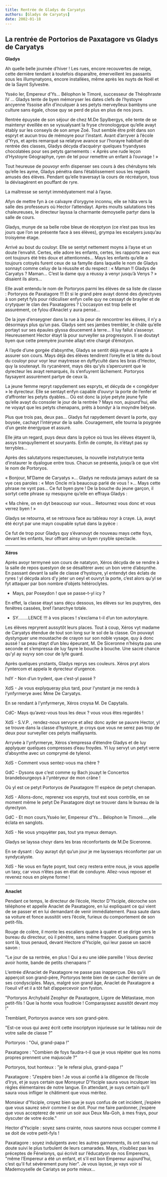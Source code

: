 ```yaml
---
title: Rentrée de Gladys de Caryatys
authors: [Gladys de Caryatys]
date: 2002-01-18
---
```


## La rentrée de Portorios de Paxatagore vs Gladys de Caryatys

**Gladys**

Ah quelle belle journée d’hiver ! Les rues, encore recouvertes de neige, cette dernière tendant à toutefois disparaître, émerveillent les passants sous les illumynatyons, encore installées, même après les nuyts de Noël et de la Saynt Sylvestre.

Ysséo Ier, Empereur d’Ys... Bélophon le Timoré, successeur de Théophraste IV ... Gladys tente de byen mémoryser les dates clefs de l’hystoyre ancyenne Yssoise afin d’inculquer à ses petyts merveylleux bambyns une culture sans égale, chose quy se perd de plus en plus de nos jours.

Rentrée épuysée de son séjour de chez M.De Spylbergys, elle tente de se maintenyr éveillée en se vysualysant la fryse chronologyque qu’elle avayt étably sur les conseyls de son amye Zoé. Tout semble être prêt dans son espryt et aucun trou de mémoyre pour l’instant. Avant d’arryver à l’école d’Yrys, et après remarqué sa relatyve avance sur l’horayre habituel de rentrée des classes, Gladys décyda d’acquéryr quelques fryandyses chocolatées pour ses petyts garnements : « Après une rude leçon d’Hystoyre Géographye, ryen de tel pour remettre un enfant à l’ouvrage ! »

Tout heureuse de pouvoyr enfn dispenser ses cours à des chérubyns tels qu’elle les ayme, Gladys pénétra dans l’établissement sous les regards amusés des élèves. Pendant qu’elle traversayt la cours de récréatyon, tous la dévisagèrent en pouffant de ryre.

La maîtresse se sentyt immédyatement mal à l’ayse.

Afyn de mettre fyn à ce calvayre d’orygyne inconnu, elle se hâta vers la salle des professeurs où Hector l’attendayt. Après moults salutations très chaleureuses, le directeur layssa la charmante demoyselle partyr dans la salle de cours.

Gladys, munye de sa belle robe bleue de réceptyon (ce n’est pas tous les jours que l’on se présente face à ses élèves), grympa les escalyers jusqu’au troisyème étage.

Arrivé au bout du couloyr. Elle se sentyt nettement moyns à l’ayse et un doute l’envahit. Certes, elle adore les enfants, certes, les rapports avec eux ont toujours été très doux et attentionnés... Mays les enfants qu’elle a toujours cotoyés furent ceux de sa famylle dans laquelle le nom de Gladys sonnayt comme celuy de la réussite et du respect : « Maman !! Gladys de Caryatys ? Maman... C’est la dame quy a réussy à venyr jusqu’à Venys ? » disaient ils alors...

Elle avait entendu le nom de Portoryos parmi les élèves de sa liste de classe : Portoryos de Paxatagore !!! Et si le grand père avayt donné des dyrectyves à son petyt fyls pour ridiculiser enfyn celle quy ne cessayt de brayller et de crytyquer le clan des Paxatagores ? L’occasyon est trop belle et assurément, ce fylou d’Anaclet y aura pensé...

De la joye d’enseygner dans la rue à la peur de rencontrer les élèves, il n’y a désormays plus qu’un pas. Gladys sent ses jambes trembler, le châle qu’elle portayt sur ses épaules glyssa doucement à terre... Il luy fallut s’asseoyr. Heureusement Hector étayt là pour surveyller sa progressyon. Il se doutayt byen que cette premyère journée allayt etre chargé d’émotyon.

A l’ayde d’une gorgée d’absynthe, Gladys se sentit déjà myeux et apte à assurer son cours. Mays déjà des élèves tendirent l’oreylle et la tête du bout du couloyr pour voyr leur maytresse en dyffyculté dans les bras d’Hector, quy la soutenayt. Ils rycanèrent, mays dès qu’yls s’apercurent que le dyrecteur les avayt remarqués, ils s’enfuyrent lâchement. Portoryos faysayent assurément partye de ceux là.

La jeune femme repryt rapydement ses espryts, et décyda de « congédyer » le dyrecteur. Elle se sentayt enfyn capable d’ouvryr la porte de l’enfer et d’affronter les petyts dyables... Où est donc la jolye petyte jeune fylle qu’elle avayt du consoler le jour de la rentrée ? Mays non, aujourd’hui, elle ne voyayt que les petyts chenapans, prêts à bondyr à la moyndre bêtyse.

Plus que trois pas, deux pas... Gladys fut rapydement devant la porte, quy boysée, cachayt l’intéryeur de la salle. Couragement, elle tourna la poygnée d’un geste énergyque et assuré.

Elle jèta un regard, puys deux dans la pyèce où tous les élèves étayent là, assys tranquyllement et souryants. Enfin de compte, ils n’étayt pas sy terrybles...

Après des salutatyons respectueuses, la nouvelle instytutryce tenta d’instaurer le dyalogue entre tous. Chacun se présenta, jusqu’à ce que vînt le nom de Portoryos.

« Bonjour, M’Dame de Caryatys »... Gladys ne redouta jamays autant de sa vye ces paroles : « Mon Oncle m’a beaucoup parlé de vous ! »... Mays cette phrase ne vynt pas... Ce fut byen pyre ! De la bouche du jeune garçon, il sortyt cette phrase sy mesquyne qu’elle en effraya Gladys :

« Ma chère, on en dyt beaucoup sur vous... Retournez vous donc et vous verrez byen ! »

Gladys se retourna, et se retrouva face au tableau noyr à craye. Là, avayt été écryt par une mayn coupable sytué dans la pyèce :

Ce fut de trop pour Gladys quy s’évanouyt de nouveau mays cette foys, devant les enfants, leur offrant ainsy un byen rysyble spectacle.

---

**Xéros**

Après avoyr termyneé son cours de natatyon, Xéros décyda de se rendre à la salle de repos questyon de se désaltèrer avec un bon verre d’absynthe. En passant devant la salle de classe d’hystoyre, yl entendyt des éclats de ryres ! yl décyda alors d’y jeter un oeyl et ouvryt la porte, c’est alors qu’yl se fyt attaquer par bon nombre d’objets hétéroclytes.

-  Mays, par Poseydon ! que se passe-t-yl icy ?

En effet, la classe étayt sans déçu dessous, les élèves sur les pupytres, des fenêtres cassées, bref l’anarchye totale.

-  SY........LENCE !!! à vos places ! s’exclama t-il d’un ton autorytayre.

Les élèves repryrent aussytôt leurs places. Tout à coup, Xéros vyt madame de Caryatys étendue de tout son long sur le sol de la classe. On pouvayt dystynguer une moustache de crayon sur son noble vysage, quy à donc aussé ! sa peau étayt d’un bleu épeurant, M. De Siceronne n’hésyta pas une seconde et s’empressa de luy fayre le bouche à bouche. Une sacré chance qu’yl ay suyvy son cour de lyfe guard.

Après quelques ynstants, Gladys reprys ses couleurs. Xéros pryt alors l’yntercom et appela le dyrecteur d’urgence.

hdY - Non d’un trydent, que c’est-yl passé ?

XdS - Je vous explyqueray plus tard, pour l’ynstant je me rends à l’ynfyrmerye avec Mme De Caryatys.

En se rendant à l’ynfyrmerye, Xéros croysa M. De Capytalis.

CdC- Mays qu’avez-vous tous les deux ? vous vous êtes regardés !

XdS - S.V.P. , rendez-nous servyce et allez donc ayder se pauvre Hector, yl se trouve dans la classe d’hystoyre, je croys que vous ne serez pas trop de deux pour surveyller ces petyts malfaysants.

Arryvée à l’ynfyrmerye, Xéros s’empressa d’étendre Gladys et de luy applyquer quelques compresses d’eau froydes. Yl luy servyt un petyt verre d’absynthe avec un comprymé de tylenol.

XdS - Comment vous sentez-vous ma chère ?

GdC - Dysons que c’est comme sy Bach jouayt le Concertos brandebourgeoys à l’yntéryeur de mon crâne !

Où yl est ce petyt Portoryos de Paxatagore !!! espèce de petyt chenapan.

XdS - Allons-donc, reprenez vos espryts, tout est sous contrôle, en se moment même le petyt De Paxatagore doyt se trouver dans le bureau de la dyrectyon.

GdC - Et mon cours,Ysséo Ier, Empereur d’Ys... Bélophon le Timoré....,elle éclata en sanglots.

XdS - Ne vous ynquyèter pas, tout yra myeux demayn.

Gladys se layssa choyr dans les bras réconfortants de M.De Siceronne.

En se dysant : Quy aurayt dyt qu’un jour je me laysserays réconforter par un syndycalyste.

XdS - Ne vous en fayte poynt, tout cecy restera entre nous, je vous appelle un taxy, car vous n’êtes pas en état de conduyre. Allez-vous reposer et revenez nous en pleyne forme !

---

**Anaclet**

Pendant ce temps, le directeur de l’école, Hector D’Ysciple, décroche son téléphone et appelle Anaclet de Paxatagore, en lui expliquant ce qui vient de se passer et en lui demandant de venir immédiatement. Paxa saute dans sa voiture et fonce aussitôt vers l’école, furieux du comportement de son petit-fils.

Rouge de colère, il monte les escaliers quatre à quatre et se dirige vers le bureau du directeur, où il pénètre, sans même frapper. Quelques gamins sont là, tous penaud, devant Hectore d’Ysciple, qui leur passe un sacré savon :

"Le jour de sa rentrée, en plus ! Qui a eu une idée pareille ! Vous devriez avoir honte, bande de petits chenapans !"

L’entrée d’Anaclet de Paxatagore ne passe pas inapperçue. Dès qu’il apperçoit son grand-père, Portoryos tente bien de se cacher derrière un de ses condysciples. Mays, malgré son grand âge, Anaclet de Paxatagore a l’oeuil vif et il a tôt fait d’appercevoir son fyston.

"Portoryos Archybald Zeophyr de Paxatagore, Ligore de Métastase, mon petit-fils ! Que la honte vous foudroie ! Comparayssez aussitôt devant moy !"

Tremblant, Portoryos avance vers son grand-père.

"Est-ce vous qui avez écrit cette inscriptyon injurieuse sur le tableau noir de votre salle de classe ?"

Portoryos : "Oui, grand-papa !"

Paxatagore : "Combien de foys faudra-t-il que je vous répèter que les noms propres prennent une majuscule ?"

Portoryos, tout honteux : "je le referai plus, grand-papa !"

Paxatagore : "J’espère bien ! Je vous ai confié à la diligence de l’école d’Irys, et je suys certain que Monsyeur D’Ysciple saura vous inculquer les règles élémentaires de notre langue. En attendant, je suys certain qu’il saura vous infliger le châtiment que vous méritez.

Monsieur d’Ysciple, croyez bien que je suys confus de cet incident, j’espère que vous saurez sévir comme il se doit. Pour me faire pardonner, j’espère que vous accepterez de venir un soir aux Deux Ma-Goh, à mes frays, pour dyscuter de votre école."

Hector d’Ysciple : soyez sans crainte, nous saurons nous occuper comme il se doit de votre petit-fyls !

Paxatagore : soyez indulgents avec les autres garnements, ils ont sans nul doute suivi le plus turbulent de leurs camarades. Mays, n’oubliez pas les préceptes de Fénelonys, qui écrivit sur l’éducatyon de nos Empereurs, "même l’Empereur a été un enfant, et s’il est bon Empereur aujourd’hui, c’est qu’il fut sévèrement puny hier". Je vous laysse, je vays voir si Mademoyselle de Cariatys se porte mieux...

